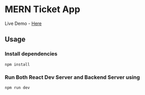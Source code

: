 # MERN Ticket App

Live Demo - [Here](https://ticket-app-001.herokuapp.com/)

## Usage

### Install dependencies

```
npm install
```

### Run Both React Dev Server and Backend Server using

```
npm run dev
```
